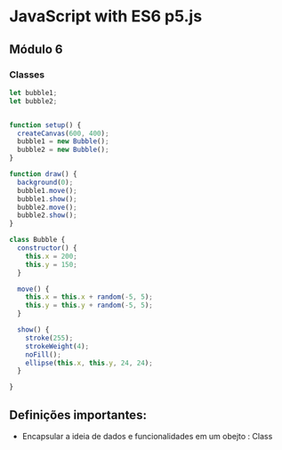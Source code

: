 # JavaScript with ES6 p5.js

## Módulo 6
### Classes 
```javascript
let bubble1;
let bubble2;


function setup() {
  createCanvas(600, 400);
  bubble1 = new Bubble();
  bubble2 = new Bubble();
}

function draw() {
  background(0);
  bubble1.move();
  bubble1.show();
  bubble2.move();
  bubble2.show();
}

class Bubble {
  constructor() {
    this.x = 200;
    this.y = 150;
  }

  move() {
    this.x = this.x + random(-5, 5);
    this.y = this.y + random(-5, 5);
  }

  show() {
    stroke(255);
    strokeWeight(4);
    noFill();
    ellipse(this.x, this.y, 24, 24);
  }

}
```

## Definições importantes:

* Encapsular a ideia de dados e funcionalidades em um obejto : Class
 
